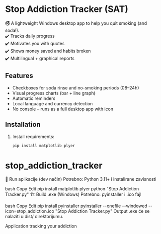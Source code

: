 # Stop Addiction Tracker (SAT)

🚭 A lightweight Windows desktop app to help you quit smoking (and soda!).  
✔️ Tracks daily progress  
✔️ Motivates you with quotes  
✔️ Shows money saved and habits broken  
✔️ Multilingual + graphical reports

## Features
- Checkboxes for soda rinse and no-smoking periods (08–24h)
- Visual progress charts (bar + line graph)
- Automatic reminders
- Local language and currency detection
- No console – runs as a full desktop app with icon

## Installation
1. Install requirements:
   ```bash
   pip install matplotlib plyer
# stop_addiction_tracker

🚀 Run aplikacije (dev način)
Potrebno: Python 3.11+ i instalirane zavisnosti

bash
Copy
Edit
pip install matplotlib plyer
python "Stop Addiction Tracker.py"
🏗️ Build .exe (Windows)
Potrebno: pyinstaller i .ico fajl

bash
Copy
Edit
pip install pyinstaller
pyinstaller --onefile --windowed --icon=stop_addiction.ico "Stop Addiction Tracker.py"
Output .exe će se nalaziti u dist/ direktorijumu.

Application tracking your addiction
